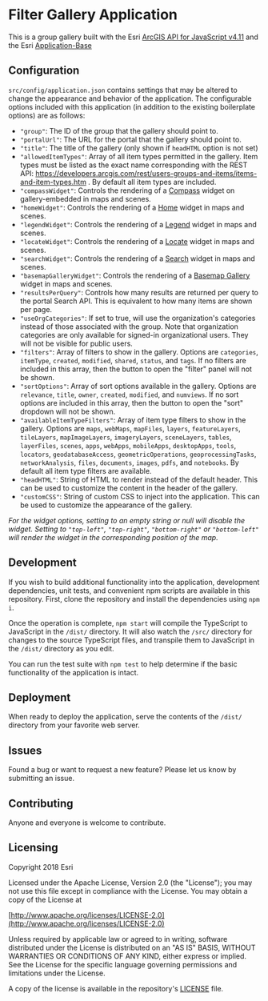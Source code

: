 # Filter Gallery Application

This is a group gallery built with the Esri [ArcGIS API for JavaScript v4.11](https://developers.arcgis.com/javascript/) and the Esri [Application-Base](https://github.com/Esri/application-base-js)

## Configuration

`src/config/application.json` contains settings that may be altered to change the appearance and behavior of the application. The configurable options included with this application (in addition to the existing boilerplate options) are as follows:

- `"group"`: The ID of the group that the gallery should point to.
- `"portalUrl"`: The URL for the portal that the gallery should point to.
- `"title"`: The title of the gallery (only shown if `headHTML` option is not set)
- `"allowedItemTypes"`: Array of all item types permitted in the gallery. Item types must be listed as the exact name corresponding with the REST API: https://developers.arcgis.com/rest/users-groups-and-items/items-and-item-types.htm . By default all item types are included.
- `"compassWidget"`: Controls the rendering of a [Compass](https://developers.arcgis.com/javascript/latest/api-reference/esri-widgets-Compass.html) widget on gallery-embedded in maps and scenes.
- `"homeWidget"`: Controls the rendering of a [Home](https://developers.arcgis.com/javascript/latest/api-reference/esri-widgets-Home.html) widget in maps and scenes.
- `"legendWidget"`: Controls the rendering of a [Legend](https://developers.arcgis.com/javascript/latest/api-reference/esri-widgets-Legend.html) widget in maps and scenes.
- `"locateWidget"`: Controls the rendering of a [Locate](https://developers.arcgis.com/javascript/latest/api-reference/esri-widgets-Locate.html) widget in maps and scenes.
- `"searchWidget"`: Controls the rendering of a [Search](https://developers.arcgis.com/javascript/latest/api-reference/esri-widgets-Search.html) widget in maps and scenes.
- `"basemapGalleryWidget"`: Controls the rendering of a [Basemap Gallery](https://developers.arcgis.com/javascript/latest/api-reference/esri-widgets-BasemapGallery.html) widget in maps and scenes.
- `"resultsPerQuery"`: Controls how many results are returned per query to the portal Search API. This is equivalent to how many items are shown per page.
- `"useOrgCategories"`: If set to true, will use the organization's categories instead of those associated with the group. Note that organization categories are only available for signed-in organizational users. They will not be visible for public users.
- `"filters"`: Array of filters to show in the gallery. Options are `categories`, `itemType`, `created`, `modified`, `shared`, `status`, and `tags`. If no filters are included in this array, then the button to open the "filter" panel will not be shown.
- `"sortOptions"`: Array of sort options available in the gallery. Options are `relevance`, `title`, `owner`, `created`, `modified`, and `numviews`. If no sort options are included in this array, then the button to open the "sort" dropdown will not be shown.
- `"availableItemTypeFilters"`: Array of item type filters to show in the gallery. Options are `maps`, `webMaps`, `mapFiles`, `layers`, `featureLayers`, `tileLayers`, `mapImageLayers`, `imageryLayers`, `sceneLayers`, `tables`, `layerFiles`, `scenes`, `apps`, `webApps`, `mobileApps`, `desktopApps`, `tools`, `locators`, `geodatabaseAccess`, `geometricOperations`, `geoprocessingTasks`, `networkAnalysis`, `files`, `documents`, `images`, `pdfs`, and `notebooks`. By default all item type filters are available.
- `"headHTML"`: String of HTML to render instead of the default header. This can be used to customize the content in the header of the gallery.
- `"customCSS"`: String of custom CSS to inject into the application. This can be used to customize the appearance of the gallery. 

*For the widget options, setting to an empty string or null will disable the widget. Setting to `"top-left"`, `"top-right"`, `"bottom-right"` or `"bottom-left"` will render the widget in the corresponding position of the map.*


## Development

If you wish to build additional functionality into the application, development dependencies, unit tests, and convenient npm scripts are available in this repository. First, clone the repository and install the dependencies using `npm i`.

Once the operation is complete, `npm start` will compile the TypeScript to JavaScript in the `/dist/` directory. It will also watch the `/src/` directory for changes to the source TypeScript files, and transpile them to JavaScript in the `/dist/` directory as you edit.

You can run the test suite with `npm test` to help determine if the basic functionality of the application is intact.

## Deployment

When ready to deploy the application, serve the contents of the `/dist/` directory from your favorite web server.

## Issues

Found a bug or want to request a new feature? Please let us know by submitting an issue.

## Contributing

Anyone and everyone is welcome to contribute.

## Licensing

Copyright 2018 Esri

Licensed under the Apache License, Version 2.0 (the "License"); you may not use this file except in compliance with the License. You may obtain a copy of the License at

[http://www.apache.org/licenses/LICENSE-2.0](http://www.apache.org/licenses/LICENSE-2.0)

Unless required by applicable law or agreed to in writing, software distributed under the License is distributed on an "AS IS" BASIS, WITHOUT WARRANTIES OR CONDITIONS OF ANY KIND, either express or implied. See the License for the specific language governing permissions and limitations under the License.​

A copy of the license is available in the repository's [LICENSE](./LICENSE) file.
